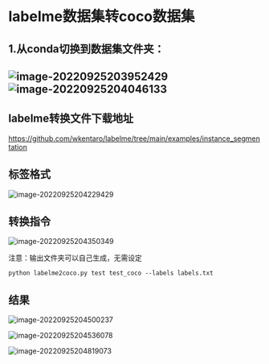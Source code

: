 # labelme数据集转coco数据集

## 1.从conda切换到数据集文件夹：

## ![image-20220925203952429](C:\Users\Alon.Z\AppData\Roaming\Typora\typora-user-images\image-20220925203952429.png)![image-20220925204046133](C:\Users\Alon.Z\AppData\Roaming\Typora\typora-user-images\image-20220925204046133.png)

## labelme转换文件下载地址

https://github.com/wkentaro/labelme/tree/main/examples/instance_segmentation

## 标签格式

![image-20220925204229429](C:\Users\Alon.Z\AppData\Roaming\Typora\typora-user-images\image-20220925204229429.png)

## 转换指令

![image-20220925204350349](C:\Users\Alon.Z\AppData\Roaming\Typora\typora-user-images\image-20220925204350349.png)

注意：输出文件夹可以自己生成，无需设定

```
python labelme2coco.py test test_coco --labels labels.txt
```



## 结果

![image-20220925204500237](C:\Users\Alon.Z\AppData\Roaming\Typora\typora-user-images\image-20220925204500237.png)

![image-20220925204536078](C:\Users\Alon.Z\AppData\Roaming\Typora\typora-user-images\image-20220925204536078.png)

![image-20220925204819073](C:\Users\Alon.Z\AppData\Roaming\Typora\typora-user-images\image-20220925204819073.png)


